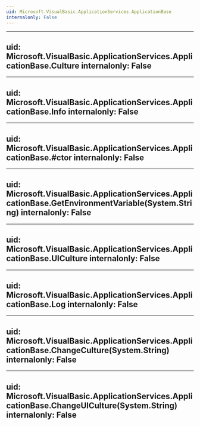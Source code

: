 ```yaml
---
uid: Microsoft.VisualBasic.ApplicationServices.ApplicationBase
internalonly: False
---
```


---
uid: Microsoft.VisualBasic.ApplicationServices.ApplicationBase.Culture
internalonly: False
---

---
uid: Microsoft.VisualBasic.ApplicationServices.ApplicationBase.Info
internalonly: False
---

---
uid: Microsoft.VisualBasic.ApplicationServices.ApplicationBase.#ctor
internalonly: False
---

---
uid: Microsoft.VisualBasic.ApplicationServices.ApplicationBase.GetEnvironmentVariable(System.String)
internalonly: False
---

---
uid: Microsoft.VisualBasic.ApplicationServices.ApplicationBase.UICulture
internalonly: False
---

---
uid: Microsoft.VisualBasic.ApplicationServices.ApplicationBase.Log
internalonly: False
---

---
uid: Microsoft.VisualBasic.ApplicationServices.ApplicationBase.ChangeCulture(System.String)
internalonly: False
---

---
uid: Microsoft.VisualBasic.ApplicationServices.ApplicationBase.ChangeUICulture(System.String)
internalonly: False
---
